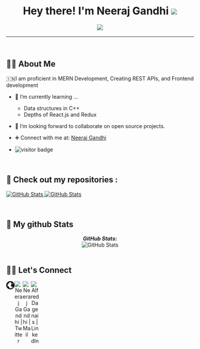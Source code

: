 <h1 align="center">Hey there! I'm Neeraj Gandhi <img src="https://media.giphy.com/media/hvRJCLFzcasrR4ia7z/giphy.gif" width="35"></h1>
<p align="center">
  <img src="https://readme-typing-svg.herokuapp.com?lines=MERN+Stack+Developer;REST+APIs+Development;React%20|%20Redux%20|%20Thunk%20;JavaScript%20|%20jQuery%20;Bootstrap%20|%20MUI%20|%20TailwindCSS%20;C%20|%20CPP%20|%20OOP%20;Blockchain%20Enthusiast&center=true&width=500&height=50">
</p>
<hr/>
<br>

##  🧔‍♂️ About Me
 :india:I am proficient in MERN Development, Creating REST APIs, and Frontend development
- 🌱 I’m currently learning ...
  - Data structures in C++
  - Depths of React.js and Redux 
- 🤝 I’m looking forward to collaborate on open source projects.
- ➕ Connect with me at: <a href="https://www.linkedin.com/in/neeraj-gandhi-53487a193/">Neeraj Gandhi</a>

- ![visitor badge](https://visitor-badge.glitch.me/badge?page_id=neeraj-22.visitor-badge)
<br>

##  📁 Check out my repositories :

<div>
  <p>
    <a href="https://github.com/neeraj-22/TeeCom">
      <img src="https://github-readme-stats.vercel.app/api/pin/?username=neeraj-22&repo=TeeCom" alt="GitHub Stats" />
    </a>
	  <a href="https://github.com/neeraj-22/login-verification">
      <img src="https://github-readme-stats.vercel.app/api/pin/?username=neeraj-22&repo=zero-knowledge-auth" alt="GitHub Stats" />
    </a>
  </p>
</div>

<br>
<h2>👀 My github Stats</h2>

<div>
  <p align="center">
  <b><em>GitHub Stats:</em></b> <br/>
    <img src="https://github-readme-streak-stats.herokuapp.com/?user=neeraj-22" alt="GitHub Stats" /> <br/><br/>
  
</div>


## 🙋‍♂️ Let's Connect
<p align="center">
  <a href="https://github.com/neeraj-22/"><img align="left" alt="AlfredDagenais.com" width="22px" src="https://raw.githubusercontent.com/iconic/open-iconic/master/svg/globe.svg" /></a>
	<a href="https://twitter.com/neerajgandhi04"><img align="left" alt="Neeraj Gandhi | Twitter" width="22px" src="https://cdn.jsdelivr.net/npm/simple-icons@v3/icons/twitter.svg" /></a>
	<a href="mailto:gandhineeraj48@gmail.com"><img align="left" alt="Neeraj Gandhi | Mail" width="22px" src="https://cdn.jsdelivr.net/npm/simple-icons@v3/icons/gmail.svg" /></a>
	<a href="https://www.linkedin.com/in/neeraj-gandhi-53487a193/"><img align="left" alt="AlfredDagenais | LinkedIn" width="22px" src="https://cdn.jsdelivr.net/npm/simple-icons@v3/icons/linkedin.svg" /></a>
	
</p>

